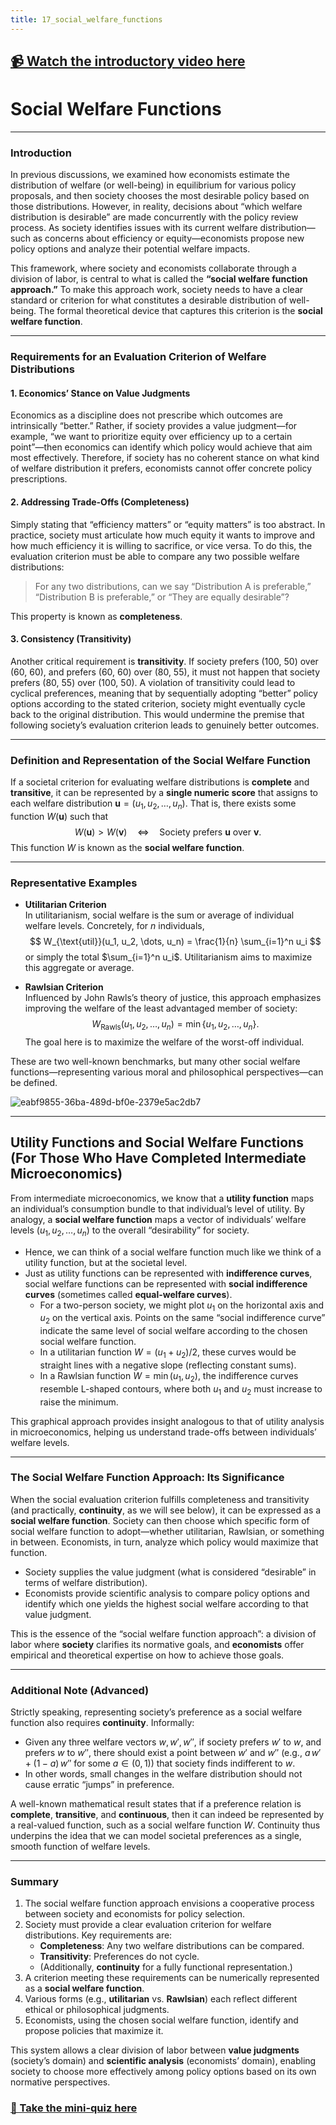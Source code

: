 ```yaml
---
title: 17_social_welfare_functions
---
```


## [📹 Watch the introductory video here](https://wsdmoodle.waseda.jp/mod/millvi/view.php?id=5062554)
# Social Welfare Functions

---

### Introduction
In previous discussions, we examined how economists estimate the distribution of welfare (or well-being) in equilibrium for various policy proposals, and then society chooses the most desirable policy based on those distributions. However, in reality, decisions about “which welfare distribution is desirable” are made concurrently with the policy review process. As society identifies issues with its current welfare distribution—such as concerns about efficiency or equity—economists propose new policy options and analyze their potential welfare impacts.

This framework, where society and economists collaborate through a division of labor, is central to what is called the **“social welfare function approach.”** To make this approach work, society needs to have a clear standard or criterion for what constitutes a desirable distribution of well-being. The formal theoretical device that captures this criterion is the **social welfare function**.

---

### Requirements for an Evaluation Criterion of Welfare Distributions

#### 1. Economics’ Stance on Value Judgments
Economics as a discipline does not prescribe which outcomes are intrinsically “better.” Rather, if society provides a value judgment—for example, “we want to prioritize equity over efficiency up to a certain point”—then economics can identify which policy would achieve that aim most effectively. Therefore, if society has no coherent stance on what kind of welfare distribution it prefers, economists cannot offer concrete policy prescriptions.

#### 2. Addressing Trade-Offs (Completeness)
Simply stating that “efficiency matters” or “equity matters” is too abstract. In practice, society must articulate how much equity it wants to improve and how much efficiency it is willing to sacrifice, or vice versa. To do this, the evaluation criterion must be able to compare any two possible welfare distributions:

> For any two distributions, can we say “Distribution A is preferable,” “Distribution B is preferable,” or “They are equally desirable”?

This property is known as **completeness**.

#### 3. Consistency (Transitivity)
Another critical requirement is **transitivity**. If society prefers (100, 50) over (60, 60), and prefers (60, 60) over (80, 55), it must not happen that society prefers (80, 55) over (100, 50). A violation of transitivity could lead to cyclical preferences, meaning that by sequentially adopting “better” policy options according to the stated criterion, society might eventually cycle back to the original distribution. This would undermine the premise that following society’s evaluation criterion leads to genuinely better outcomes.

---

### Definition and Representation of the Social Welfare Function
If a societal criterion for evaluating welfare distributions is **complete** and **transitive**, it can be represented by a **single numeric score** that assigns to each welfare distribution $\mathbf{u} = (u_1, u_2, \dots, u_n)$. That is, there exists some function $W(\mathbf{u})$ such that
$$
W(\mathbf{u}) > W(\mathbf{v}) \quad \Longleftrightarrow \quad \text{Society prefers } \mathbf{u} \text{ over } \mathbf{v}.
$$
This function $W$ is known as the **social welfare function**.

---

### Representative Examples

- **Utilitarian Criterion**  
  In utilitarianism, social welfare is the sum or average of individual welfare levels. Concretely, for $n$ individuals,
  $$
    W_{\text{util}}(u_1, u_2, \dots, u_n)
      = \frac{1}{n} \sum_{i=1}^n u_i
  $$
  or simply the total $\sum_{i=1}^n u_i$. Utilitarianism aims to maximize this aggregate or average.

- **Rawlsian Criterion**  
  Influenced by John Rawls’s theory of justice, this approach emphasizes improving the welfare of the least advantaged member of society:
  $$
    W_{\text{Rawls}}(u_1, u_2, \dots, u_n)
      = \min\{u_1, u_2, \dots, u_n\}.
  $$
  The goal here is to maximize the welfare of the worst-off individual.

These are two well-known benchmarks, but many other social welfare functions—representing various moral and philosophical perspectives—can be defined.

![eabf9855-36ba-489d-bf0e-2379e5ac2db7](https://hackmd.io/_uploads/HJnP6-Dh1e.gif)


---

## Utility Functions and Social Welfare Functions (For Those Who Have Completed Intermediate Microeconomics)

From intermediate microeconomics, we know that a **utility function** maps an individual’s consumption bundle to that individual’s level of utility. By analogy, a **social welfare function** maps a vector of individuals’ welfare levels $(u_1, u_2, \dots, u_n)$ to the overall “desirability” for society. 

- Hence, we can think of a social welfare function much like we think of a utility function, but at the societal level.  
- Just as utility functions can be represented with **indifference curves**, social welfare functions can be represented with **social indifference curves** (sometimes called **equal-welfare curves**).  
  - For a two-person society, we might plot $u_1$ on the horizontal axis and $u_2$ on the vertical axis. Points on the same “social indifference curve” indicate the same level of social welfare according to the chosen social welfare function.  
  - In a utilitarian function $W = (u_1 + u_2)/2$, these curves would be straight lines with a negative slope (reflecting constant sums).  
  - In a Rawlsian function $W = \min(u_1, u_2)$, the indifference curves resemble L-shaped contours, where both $u_1$ and $u_2$ must increase to raise the minimum.

This graphical approach provides insight analogous to that of utility analysis in microeconomics, helping us understand trade-offs between individuals’ welfare levels.

---

### The Social Welfare Function Approach: Its Significance
When the social evaluation criterion fulfills completeness and transitivity (and practically, **continuity**, as we will see below), it can be expressed as a **social welfare function**. Society can then choose which specific form of social welfare function to adopt—whether utilitarian, Rawlsian, or something in between. Economists, in turn, analyze which policy would maximize that function.

- Society supplies the value judgment (what is considered “desirable” in terms of welfare distribution).  
- Economists provide scientific analysis to compare policy options and identify which one yields the highest social welfare according to that value judgment.

This is the essence of the “social welfare function approach”: a division of labor where **society** clarifies its normative goals, and **economists** offer empirical and theoretical expertise on how to achieve those goals.

---

### Additional Note (Advanced)
Strictly speaking, representing society’s preference as a social welfare function also requires **continuity**. Informally:
- Given any three welfare vectors $w, w', w''$, if society prefers $w'$ to $w$, and prefers $w$ to $w''$, there should exist a point between $w'$ and $w''$ (e.g., $a\,w' + (1-a)\,w''$ for some $a \in (0,1)$) that society finds indifferent to $w$.  
- In other words, small changes in the welfare distribution should not cause erratic “jumps” in preference.  

A well-known mathematical result states that if a preference relation is **complete**, **transitive**, and **continuous**, then it can indeed be represented by a real-valued function, such as a social welfare function $W$. Continuity thus underpins the idea that we can model societal preferences as a single, smooth function of welfare levels.

---

### Summary
1. The social welfare function approach envisions a cooperative process between society and economists for policy selection.  
2. Society must provide a clear evaluation criterion for welfare distributions. Key requirements are:  
   - **Completeness**: Any two welfare distributions can be compared.  
   - **Transitivity**: Preferences do not cycle.  
   - (Additionally, **continuity** for a fully functional representation.)  
3. A criterion meeting these requirements can be numerically represented as a **social welfare function**.  
4. Various forms (e.g., **utilitarian** vs. **Rawlsian**) each reflect different ethical or philosophical judgments.  
5. Economists, using the chosen social welfare function, identify and propose policies that maximize it.

This system allows a clear division of labor between **value judgments** (society’s domain) and **scientific analysis** (economists’ domain), enabling society to choose more effectively among policy options based on its own normative perspectives.
### [📝 Take the mini-quiz here](https://wsdmoodle.waseda.jp/mod/quiz/view.php?id=5062859)
